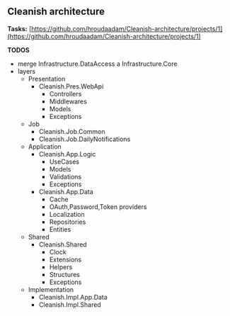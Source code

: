 ## Cleanish architecture

**Tasks:** [https://github.com/hroudaadam/Cleanish-architecture/projects/1](https://github.com/hroudaadam/Cleanish-architecture/projects/1)


**TODOS**
- merge Infrastructure.DataAccess a Infrastructure.Core
- layers
    - Presentation
        - Cleanish.Pres.WebApi
            - Controllers
            - Middlewares
            - Models
            - Exceptions
    - Job
        - Cleanish.Job.Common
        - Cleanish.Job.DailyNotifications
    - Application
        - Cleanish.App.Logic   
            - UseCases
            - Models
            - Validations
            - Exceptions
        - Cleanish.App.Data
            - Cache
            - OAuth,Password,Token providers
            - Localization
            - Repositories
            - Entities
    - Shared
        - Cleanish.Shared
            - Clock
            - Extensions
            - Helpers
            - Structures
            - Exceptions
    - Implementation
        - Cleanish.Impl.App.Data   
        - Cleanish.Impl.Shared